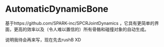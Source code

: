 # AutomaticDynamicBone
基于https://github.com/SPARK-inc/SPCRJointDynamics  ，它具有更简单的界面，更高的效率以及（令人难以置信的）所有骨骼和碰撞对象的自动生成。



说明我待会再来写，现在先去rushB XD
